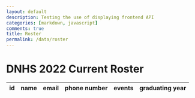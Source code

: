 ```yaml
---
layout: default
description: Testing the use of displaying frontend API
categories: [markdown, javascript]
comments: true
title: Roster
permalink: /data/roster
---
```

<h1>DNHS 2022 Current Roster</h1>
<table>
  <thead>
  <tr>
    <th>id</th>
    <th>name</th>
    <th>email</th>
    <th>phone number</th>
    <th>events</th>
    <th>graduating year</th>
  </tr>
  </thead>
  <tbody id = "result">

  </tbody>
</table>

<!-- Script is layed out in a sequence (no function) and will execute when page is loaded -->
<script>
  // prepare HTML result container for new output
  const resultContainer = document.getElementById("result");

  // prepare fetch options
  const url = "https://backend.dnhsscioly.tk/api/student/";

  const options = {
    method: 'GET', // *GET, POST, PUT, DELETE, etc.
    mode: 'cors', // no-cors, *cors, same-origin
    cache: 'default', // *default, no-cache, reload, force-cache, only-if-cached
    credentials: 'omit', // include, *same-origin, omit
    headers: {
      'Content-Type': 'application/json'
      // 'Content-Type': 'application/x-www-form-urlencoded',
    },
  };

  const putOptions = {
    method: 'PUT', // *GET, POST, PUT, DELETE, etc.
    mode: 'cors', // no-cors, *cors, same-origin
    cache: 'default', // *default, no-cache, reload, force-cache, only-if-cached
    credentials: 'omit', // include, *same-origin, omit
    headers: {
      'Content-Type': 'application/json'
      // 'Content-Type': 'application/x-www-form-urlencoded',
    },
  };

  // fetch the API
  fetch(url, options)
    // response is a RESTful "promise" on any successful fetch
    .then(response => {
      // check for response errors
      if (response.status !== 200) {
          const errorMsg = 'Database response error: ' + response.status;
          console.log(errorMsg);
          const tr = document.createElement("tr");
          const td = document.createElement("td");
          td.innerHTML = errorMsg;
          tr.appendChild(td);
          resultContainer.appendChild(tr);
          return;
      }
      // valid response will have json data
      response.json().then(data => {


          for (const row of data) {

            const tr = document.createElement("tr");

            const id = document.createElement("td");
            const name = document.createElement("td");
            const email = document.createElement("td");
            const phone = document.createElement("td");

            const event = document.createElement("td");
            event.innerHTML = row.event;
            event.id = "eventPerson"+row.id;
              const event_select = document.createElement("select");
                fetch("https://backend.dnhsscioly.tk/api/events/", options).then(response => {
                  response.json().then(eventList => {
                    for (const row of eventList) {
                      const opt = document.createElement("option");
                      opt.innerHTML = row.name;
                      opt.value = row.name;
                      event_select.appendChild(opt);
                    }
                  })
                })
                event_select.id = "select" + row.id;
                // opt.value = "anatomy";
                // opt.innerHTML = "anatomy"
                // event_select.appendChild(opt);
                event.appendChild(event_select);

              const event_button = document.createElement('button');
                event_button.innerHTML = "submit";
                event_button.id = "button" + row.id;
                event_button.onclick = function() {
                  console.log(event.id);
                  var selectedValue = document.getElementById(event_select.id).value;
                  console.log(selectedValue)
                  addEvent(selectedValue, url + "/addEvent/", id.innerHTML, event.id);
                };
                event.appendChild(event_button);

              
            const graduation = document.createElement("td");
            

            id.innerHTML = row.id;
            name.innerHTML = row.name;
            email.innerHTML = row.email;
            phone.innerHTML = row.phoneNumber;
            graduation.innerHTML = row.graduatingYear;

            tr.appendChild(id);
            tr.appendChild(name);
            tr.appendChild(email);
            tr.appendChild(phone)
            tr.appendChild(event);
            tr.appendChild(graduation);

            resultContainer.appendChild(tr);
          }
      })
  })
  // catch fetch errors (ie ACCESS to server blocked)
  .catch(err => {
    console.error(err);
    const tr = document.createElement("tr");
    const td = document.createElement("td");
    td.innerHTML = err;
    tr.appendChild(td);
    resultContainer.appendChild(tr);
  });

    function addEvent(event, url, id, elemID) {
    // fetch the API
    fetch(url + id + "/" + event, putOptions)
    // response is a RESTful "promise" on any successful fetch
    .then(response => {
      // check for response errors
      if (response.status !== 200) {
          error("PUT API response failure: " + response.status)
          return;  // api failure
      }
      // valid response will have JSON data
      response.json().then(data => {
          console.log(data);
          document.getElementById(elemID).innerHTML = data.event;
      })
    })
    // catch fetch errors (ie Nginx ACCESS to server blocked)
    .catch(err => {
      error(err + " " + put_url);
    });
    }
</script>
